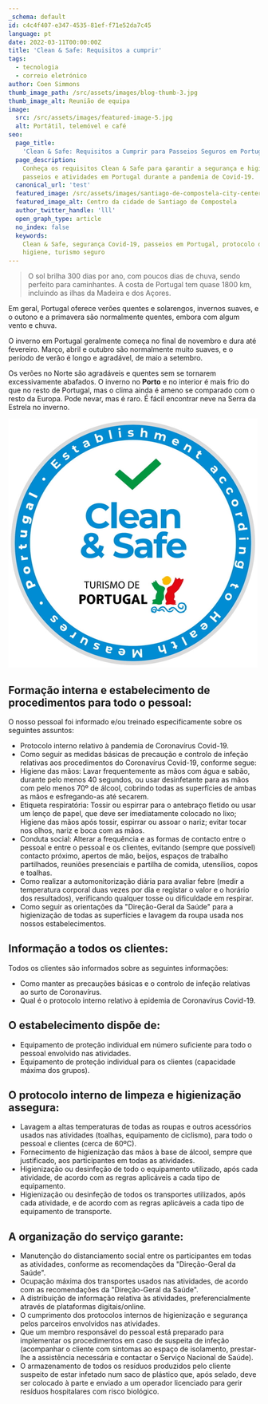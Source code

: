 ```yaml
---
_schema: default
id: c4c4f407-e347-4535-81ef-f71e52da7c45
language: pt
date: 2022-03-11T00:00:00Z
title: 'Clean & Safe: Requisitos a cumprir'
tags:
  - tecnologia
  - correio eletrónico
author: Coen Simmons
thumb_image_path: /src/assets/images/blog-thumb-3.jpg
thumb_image_alt: Reunião de equipa
image:
  src: /src/assets/images/featured-image-5.jpg
  alt: Portátil, telemóvel e café
seo:
  page_title:
    'Clean & Safe: Requisitos a Cumprir para Passeios Seguros em Portugal'
  page_description:
    Conheça os requisitos Clean & Safe para garantir a segurança e higiene em
    passeios e atividades em Portugal durante a pandemia de Covid-19.
  canonical_url: 'test'
  featured_image: /src/assets/images/santiago-de-compostela-city-center.jpg
  featured_image_alt: Centro da cidade de Santiago de Compostela
  author_twitter_handle: 'lll'
  open_graph_type: article
  no_index: false
  keywords:
    Clean & Safe, segurança Covid-19, passeios em Portugal, protocolo de
    higiene, turismo seguro
---
```


> O sol brilha 300 dias por ano, com poucos dias de chuva, sendo perfeito para
> caminhantes. A costa de Portugal tem quase 1800 km, incluindo as ilhas da
> Madeira e dos Açores.

Em geral, Portugal oferece verões quentes e solarengos, invernos suaves, e o
outono e a primavera são normalmente quentes, embora com algum vento e chuva.

O inverno em Portugal geralmente começa no final de novembro e dura até
fevereiro. Março, abril e outubro são normalmente muito suaves, e o período de
verão é longo e agradável, de maio a setembro.

Os verões no Norte são agradáveis e quentes sem se tornarem excessivamente
abafados. O inverno no **Porto** e no interior é mais frio do que no resto de
Portugal, mas o clima ainda é ameno se comparado com o resto da Europa. Pode
nevar, mas é raro. É fácil encontrar neve na Serra da Estrela no inverno.

<img src="/src/assets/images/clean-safe-walking-tours-in-portugal.jpg" alt="Clean e Safe" title="Clean e Safe" height="500" width="500" />

## **Formação interna e estabelecimento de procedimentos para todo o pessoal:**

O nosso pessoal foi informado e/ou treinado especificamente sobre os seguintes
assuntos:

- Protocolo interno relativo à pandemia de Coronavírus Covid-19.
- Como seguir as medidas básicas de precaução e controlo de infeção relativas
  aos procedimentos do Coronavírus Covid-19, conforme segue:
- Higiene das mãos: Lavar frequentemente as mãos com água e sabão, durante pelo
  menos 40 segundos, ou usar desinfetante para as mãos com pelo menos 70º de
  álcool, cobrindo todas as superfícies de ambas as mãos e esfregando-as até
  secarem.
- Etiqueta respiratória: Tossir ou espirrar para o antebraço fletido ou usar um
  lenço de papel, que deve ser imediatamente colocado no lixo; Higiene das mãos
  após tossir, espirrar ou assoar o nariz; evitar tocar nos olhos, nariz e boca
  com as mãos.
- Conduta social: Alterar a frequência e as formas de contacto entre o pessoal e
  entre o pessoal e os clientes, evitando (sempre que possível) contacto
  próximo, apertos de mão, beijos, espaços de trabalho partilhados, reuniões
  presenciais e partilha de comida, utensílios, copos e toalhas.
- Como realizar a automonitorização diária para avaliar febre (medir a
  temperatura corporal duas vezes por dia e registar o valor e o horário dos
  resultados), verificando qualquer tosse ou dificuldade em respirar.
- Como seguir as orientações da "Direção-Geral da Saúde" para a higienização de
  todas as superfícies e lavagem da roupa usada nos nossos estabelecimentos.

## **Informação a todos os clientes:**

Todos os clientes são informados sobre as seguintes informações:

- Como manter as precauções básicas e o controlo de infeção relativas ao surto
  de Coronavírus.
- Qual é o protocolo interno relativo à epidemia de Coronavírus Covid-19.

## **O estabelecimento dispõe de:**

- Equipamento de proteção individual em número suficiente para todo o pessoal
  envolvido nas atividades.
- Equipamento de proteção individual para os clientes (capacidade máxima dos
  grupos).

## **O protocolo interno de limpeza e higienização assegura:**

- Lavagem a altas temperaturas de todas as roupas e outros acessórios usados nas
  atividades (toalhas, equipamento de ciclismo), para todo o pessoal e clientes
  (cerca de 60ºC).
- Fornecimento de higienização das mãos à base de álcool, sempre que
  justificado, aos participantes em todas as atividades.
- Higienização ou desinfeção de todo o equipamento utilizado, após cada
  atividade, de acordo com as regras aplicáveis a cada tipo de equipamento.
- Higienização ou desinfeção de todos os transportes utilizados, após cada
  atividade, e de acordo com as regras aplicáveis a cada tipo de equipamento de
  transporte.

## **A organização do serviço garante:**

- Manutenção do distanciamento social entre os participantes em todas as
  atividades, conforme as recomendações da "Direção-Geral da Saúde".
- Ocupação máxima dos transportes usados nas atividades, de acordo com as
  recomendações da "Direção-Geral da Saúde".
- A distribuição de informação relativa às atividades, preferencialmente através
  de plataformas digitais/online.
- O cumprimento dos protocolos internos de higienização e segurança pelos
  parceiros envolvidos nas atividades.
- Que um membro responsável do pessoal está preparado para implementar os
  procedimentos em caso de suspeita de infeção (acompanhar o cliente com
  sintomas ao espaço de isolamento, prestar-lhe a assistência necessária e
  contactar o Serviço Nacional de Saúde).
- O armazenamento de todos os resíduos produzidos pelo cliente suspeito de estar
  infetado num saco de plástico que, após selado, deve ser colocado à parte e
  enviado a um operador licenciado para gerir resíduos hospitalares com risco
  biológico.
